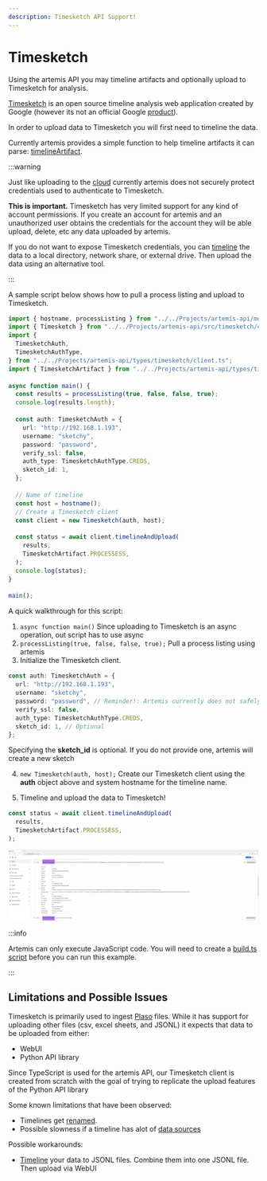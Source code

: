 ```yaml
---
description: Timesketch API Support!
---
```


# Timesketch

Using the artemis API you may timeline artifacts and optionally upload to
Timesketch for analysis.

[Timesketch](https://timesketch.org/) is an open source timeline analysis web
application created by Google (however its not an official Google
[product](https://github.com/google/timesketch?tab=readme-ov-file#obligatory-fine-print)).

In order to upload data to Timesketch you will first need to timeline the data.

Currently artemis provides a simple function to help timeline artifacts it can
parse: [timelineArtifact](../Helper/timesketch).

:::warning

Just like uploading to the [cloud](../../Intro//Collections/uploads.md)
currently artemis does not securely protect credentials used to authenticate to
Timesketch.

**This is important.** Timesketch has very limited support for any kind of
account permissions. If you create an account for artemis and an unauthorized
user obtains the credentials for the account they will be able upload, delete,
etc any data uploaded by artemis.

If you do not want to expose Timesketch credentials, you can [timeline](./timelines.md) the data
to a local directory, network share, or external drive. Then upload the data
using an alternative tool.

:::

A sample script below shows how to pull a process listing and upload to
Timesketch.

```typescript
import { hostname, processListing } from "../../Projects/artemis-api/mod.ts";
import { Timesketch } from "../../Projects/artemis-api/src/timesketch/client.ts";
import {
  TimesketchAuth,
  TimesketchAuthType,
} from "../../Projects/artemis-api/types/timesketch/client.ts";
import { TimesketchArtifact } from "../../Projects/artemis-api/types/timesketch/timeline.ts";

async function main() {
  const results = processListing(true, false, false, true);
  console.log(results.length);

  const auth: TimesketchAuth = {
    url: "http://192.168.1.193",
    username: "sketchy",
    password: "password",
    verify_ssl: false,
    auth_type: TimesketchAuthType.CREDS,
    sketch_id: 1,
  };

  // Name of timeline
  const host = hostname();
  // Create a Timesketch client
  const client = new Timesketch(auth, host);

  const status = await client.timelineAndUpload(
    results,
    TimesketchArtifact.PROCESSESS,
  );
  console.log(status);
}

main();
```

A quick walkthrough for this script:

1. `async function main()` Since uploading to Timesketch is an async operation,
   out script has to use async
2. `processListing(true, false, false, true);` Pull a process listing using
   artemis
3. Initialize the Timesketch client.

```typescript
const auth: TimesketchAuth = {
  url: "http://192.168.1.193",
  username: "sketchy",
  password: "password", // Reminder!: Artemis currently does not safely protect credentials
  verify_ssl: false,
  auth_type: TimesketchAuthType.CREDS,
  sketch_id: 1, // Optional
};
```

Specifying the **sketch_id** is optional. If you do not provide one, artemis
will create a new sketch

4. `new Timesketch(auth, host);` Create our Timesketch client using the **auth**
   object above and system hostname for the timeline name.

5. Timeline and upload the data to Timesketch!

```typescript
const status = await client.timelineAndUpload(
  results,
  TimesketchArtifact.PROCESSESS,
);
```

![A pretty timeline](../../../static/img/timesketch.png)


:::info

Artemis can only execute JavaScript code.
You will need to create a [build.ts script](../../Intro/Scripting/bundling.md#esbuild) before you can run this example.

:::

## Limitations and Possible Issues

Timesketch is primarily used to ingest
[Plaso](https://github.com/log2timeline/plaso) files. While it has support for
uploading other files (csv, excel sheets, and JSONL) it expects that data to be
uploaded from either:

- WebUI
- Python API library

Since TypeScript is used for the artemis API, our Timesketch client is created
from scratch with the goal of trying to replicate the upload features of the
Python API library

Some known limitations that have been observed:

- Timelines get [renamed](https://github.com/google/timesketch/issues/3052).
- Possible slowness if a timeline has alot of
  [data sources](https://github.com/google/timesketch/issues/3075)

Possible workarounds:

- [Timeline](./timelines.md) your data to JSONL files. Combine them into one
  JSONL file. Then upload via WebUI
